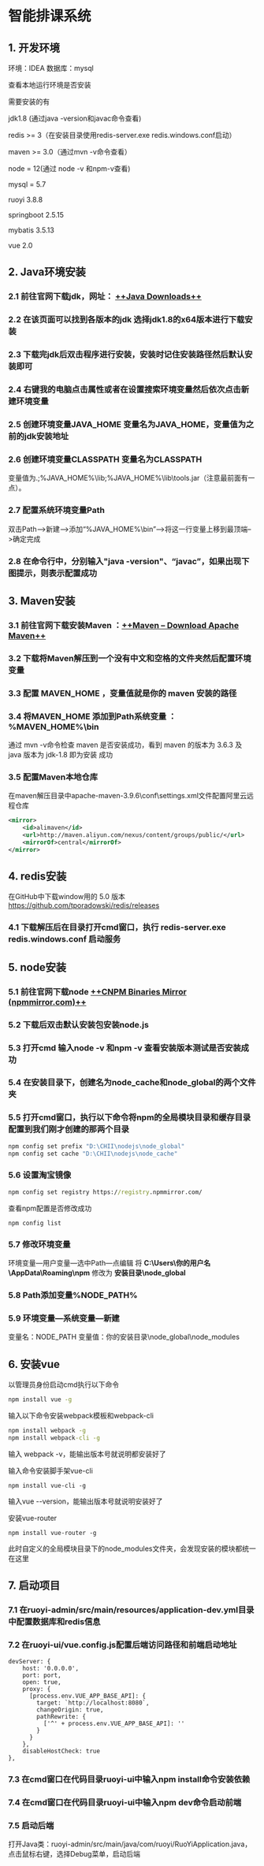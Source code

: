 # 智能排课系统
## 1. 开发环境
环境：IDEA   数据库：mysql

查看本地运行环境是否安装

需要安装的有

jdk1.8 (通过java -version和javac命令查看)

redis >= 3（在安装目录使用redis-server.exe redis.windows.conf启动）

maven >= 3.0（通过mvn -v命令查看）

node = 12(通过 node -v 和npm-v查看)

mysql = 5.7

ruoyi 3.8.8

springboot 2.5.15

mybatis 3.5.13

vue 2.0

## 2. Java环境安装

### 2.1 前往官网下载jdk，网址： [++Java Downloads++](https://www.oracle.com/cn/java/technologies/downloads/#java8-windows)

### 2.2 在该页面可以找到各版本的jdk 选择jdk1.8的x64版本进行下载安装

### 2.3 下载完jdk后双击程序进行安装，安装时记住安装路径然后默认安装即可

### 2.4 右键我的电脑点击属性或者在设置搜索环境变量然后依次点击新建环境变量

### 2.5 创建环境变量JAVA_HOME 变量名为JAVA_HOME，变量值为之前的jdk安装地址

### 2.6 创建环境变量CLASSPATH 变量名为CLASSPATH

变量值为.;%JAVA_HOME%\lib;%JAVA_HOME%\lib\tools.jar（注意最前面有一点）。

### 2.7 配置系统环境变量Path

双击Path–>新建–>添加“%JAVA_HOME%\bin”–>将这一行变量上移到最顶端–>确定完成

### 2.8 在命令行中，分别输入"java -version"、“javac”，如果出现下图提示，则表示配置成功

## 3. Maven安装

### 3.1 前往官网下载安装Maven ：[++Maven – Download Apache Maven++](https://maven.apache.org/download.cgi)

### 3.2 下载将Maven解压到一个没有中文和空格的文件夹然后配置环境变量

### 3.3 配置 MAVEN_HOME ，变量值就是你的 maven 安装的路径

### 3.4 将MAVEN_HOME 添加到Path系统变量 ：%MAVEN_HOME%\bin

通过 mvn -v命令检查 maven 是否安装成功，看到 maven 的版本为 3.6.3 及 java 版本为 jdk-1.8 即为安装 成功

### 3.5 配置Maven本地仓库

在maven解压目录中apache-maven-3.9.6\conf\settings.xml文件配置阿里云远程仓库

```xml
<mirror>
    <id>alimaven</id>
    <url>http://maven.aliyun.com/nexus/content/groups/public/</url>
    <mirrorOf>central</mirrorOf>
</mirror>
```

## 4. redis安装

在GitHub中下载window用的 5.0 版本 https://github.com/tporadowski/redis/releases

### 4.1 下载解压后在目录打开cmd窗口，执行 redis-server.exe redis.windows.conf 启动服务

## 5. node安装

### 5.1 前往官网下载node [++CNPM Binaries Mirror (npmmirror.com)++](https://registry.npmmirror.com/binary.html?path=node/v18.19.0/)

### 5.2 下载后双击默认安装包安装node.js

### 5.3 打开cmd 输入node -v 和npm -v 查看安装版本测试是否安装成功

### 5.4 在安装目录下，创建名为node_cache和node_global的两个文件夹

### 5.5 打开cmd窗口，执行以下命令将npm的全局模块目录和缓存目录配置到我们刚才创建的那两个目录

```cmd
npm config set prefix "D:\CHII\nodejs\node_global"
npm config set cache "D:\CHII\nodejs\node_cache"
```

### 5.6 设置淘宝镜像 

```cmd
npm config set registry https://registry.npmmirror.com/
```

查看npm配置是否修改成功

```
npm config list
```

### 5.7 修改环境变量

环境变量—用户变量—选中Path—点编辑
将 **C:\Users\你的用户名\AppData\Roaming\npm** 修改为 **安装目录\node_global**

### 5.8 Path添加变量%NODE_PATH%

### 5.9 环境变量—系统变量—新建

变量名：NODE_PATH
变量值：你的安装目录\node_global\node_modules

## 6. 安装vue

以管理员身份启动cmd执行以下命令

```cmd
npm install vue -g
```

输入以下命令安装webpack模板和webpack-cli

```cmd
npm install webpack -g
npm install webpack-cli -g
```

输入 webpack -v，能输出版本号就说明都安装好了

输入命令安装脚手架vue-cli

```
npm install vue-cli -g
```

输入vue --version，能输出版本号就说明安装好了

安装vue-router

```
npm install vue-router -g
```

此时自定义的全局模块目录下的node_modules文件夹，会发现安装的模块都统一在这里

## 7. 启动项目

### 7.1 在ruoyi-admin/src/main/resources/application-dev.yml目录中配置数据库和redis信息

### 7.2 在ruoyi-ui/vue.config.js配置后端访问路径和前端启动地址

```
devServer: {
    host: '0.0.0.0',
    port: port,
    open: true,
    proxy: {
      [process.env.VUE_APP_BASE_API]: {
        target: `http://localhost:8080`,
        changeOrigin: true,
        pathRewrite: {
          ['^' + process.env.VUE_APP_BASE_API]: ''
        }
      }
    },
    disableHostCheck: true
},
```

### 7.3 在cmd窗口在代码目录ruoyi-ui中输入npm install命令安装依赖

### 7.4 在cmd窗口在代码目录ruoyi-ui中输入npm dev命令启动前端

### 7.5 启动后端

打开Java类：ruoyi-admin/src/main/java/com/ruoyi/RuoYiApplication.java，点击鼠标右键，选择Debug菜单，启动后端